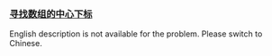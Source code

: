 ### [寻找数组的中心下标](https://leetcode.com/problems/tvdfij)

<p>English description is not available for the problem. Please switch to Chinese.</p>

